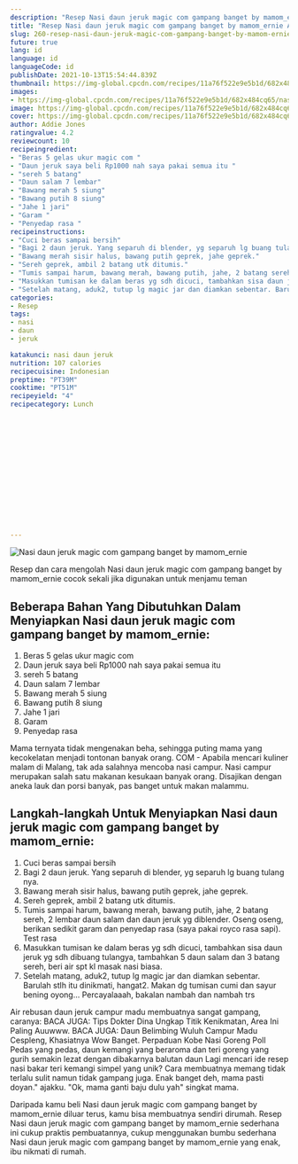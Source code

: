 ```yaml
---
description: "Resep Nasi daun jeruk magic com gampang banget by mamom_ernie Anti Gagal"
title: "Resep Nasi daun jeruk magic com gampang banget by mamom_ernie Anti Gagal"
slug: 260-resep-nasi-daun-jeruk-magic-com-gampang-banget-by-mamom-ernie-anti-gagal
future: true
lang: id
language: id
languageCode: id
publishDate: 2021-10-13T15:54:44.839Z 
thumbnail: https://img-global.cpcdn.com/recipes/11a76f522e9e5b1d/682x484cq65/nasi-daun-jeruk-magic-com-gampang-banget-by-mamom_ernie-foto-resep-utama.png
images:
- https://img-global.cpcdn.com/recipes/11a76f522e9e5b1d/682x484cq65/nasi-daun-jeruk-magic-com-gampang-banget-by-mamom_ernie-foto-resep-utama.png
image: https://img-global.cpcdn.com/recipes/11a76f522e9e5b1d/682x484cq65/nasi-daun-jeruk-magic-com-gampang-banget-by-mamom_ernie-foto-resep-utama.png
cover: https://img-global.cpcdn.com/recipes/11a76f522e9e5b1d/682x484cq65/nasi-daun-jeruk-magic-com-gampang-banget-by-mamom_ernie-foto-resep-utama.png
author: Addie Jones
ratingvalue: 4.2
reviewcount: 10
recipeingredient:
- "Beras 5 gelas ukur magic com "
- "Daun jeruk saya beli Rp1000 nah saya pakai semua itu "
- "sereh 5 batang"
- "Daun salam 7 lembar"
- "Bawang merah 5 siung"
- "Bawang putih 8 siung"
- "Jahe 1 jari"
- "Garam "
- "Penyedap rasa "
recipeinstructions:
- "Cuci beras sampai bersih"
- "Bagi 2 daun jeruk. Yang separuh di blender, yg separuh lg buang tulang nya."
- "Bawang merah sisir halus, bawang putih geprek, jahe geprek."
- "Sereh geprek, ambil 2 batang utk ditumis."
- "Tumis sampai harum, bawang merah, bawang putih, jahe, 2 batang sereh, 2 lembar daun salam dan daun jeruk yg diblender. Oseng oseng, berikan sedikit garam dan penyedap rasa (saya pakai royco rasa sapi). Test rasa"
- "Masukkan tumisan ke dalam beras yg sdh dicuci, tambahkan sisa daun jeruk yg sdh dibuang tulangya, tambahkan 5 daun salam dan 3 batang sereh, beri air spt kl masak nasi biasa."
- "Setelah matang, aduk2, tutup lg magic jar dan diamkan sebentar. Barulah stlh itu dinikmati, hangat2. Makan dg tumisan cumi dan sayur bening oyong... Percayalaaah, bakalan nambah dan nambah trs"
categories:
- Resep
tags:
- nasi
- daun
- jeruk

katakunci: nasi daun jeruk 
nutrition: 107 calories
recipecuisine: Indonesian
preptime: "PT39M"
cooktime: "PT51M"
recipeyield: "4"
recipecategory: Lunch


     
    
    
    
    
    
    
    
    
    
    
      
    
---
```



![Nasi daun jeruk magic com gampang banget by mamom_ernie](https://img-global.cpcdn.com/recipes/11a76f522e9e5b1d/682x484cq65/nasi-daun-jeruk-magic-com-gampang-banget-by-mamom_ernie-foto-resep-utama.png)

Resep dan cara mengolah  Nasi daun jeruk magic com gampang banget by mamom_ernie cocok sekali jika digunakan untuk menjamu teman

<!--inarticleads1-->

## Beberapa Bahan Yang Dibutuhkan Dalam Menyiapkan Nasi daun jeruk magic com gampang banget by mamom_ernie:

1. Beras 5 gelas ukur magic com 
1. Daun jeruk saya beli Rp1000 nah saya pakai semua itu 
1. sereh 5 batang
1. Daun salam 7 lembar
1. Bawang merah 5 siung
1. Bawang putih 8 siung
1. Jahe 1 jari
1. Garam 
1. Penyedap rasa 

Mama ternyata tidak mengenakan beha, sehingga puting mama yang kecokelatan menjadi tontonan banyak orang. COM - Apabila mencari kuliner malam di Malang, tak ada salahnya mencoba nasi campur. Nasi campur merupakan salah satu makanan kesukaan banyak orang. Disajikan dengan aneka lauk dan porsi banyak, pas banget untuk makan malammu. 

<!--inarticleads2-->

## Langkah-langkah Untuk Menyiapkan Nasi daun jeruk magic com gampang banget by mamom_ernie:

1. Cuci beras sampai bersih
1. Bagi 2 daun jeruk. Yang separuh di blender, yg separuh lg buang tulang nya.
1. Bawang merah sisir halus, bawang putih geprek, jahe geprek.
1. Sereh geprek, ambil 2 batang utk ditumis.
1. Tumis sampai harum, bawang merah, bawang putih, jahe, 2 batang sereh, 2 lembar daun salam dan daun jeruk yg diblender. Oseng oseng, berikan sedikit garam dan penyedap rasa (saya pakai royco rasa sapi). Test rasa
1. Masukkan tumisan ke dalam beras yg sdh dicuci, tambahkan sisa daun jeruk yg sdh dibuang tulangya, tambahkan 5 daun salam dan 3 batang sereh, beri air spt kl masak nasi biasa.
1. Setelah matang, aduk2, tutup lg magic jar dan diamkan sebentar. Barulah stlh itu dinikmati, hangat2. Makan dg tumisan cumi dan sayur bening oyong... Percayalaaah, bakalan nambah dan nambah trs


Air rebusan daun jeruk campur madu membuatnya sangat gampang, caranya: BACA JUGA: Tips Dokter Dina Ungkap Titik Kenikmatan, Area Ini Paling Auuwww. BACA JUGA: Daun Belimbing Wuluh Campur Madu Cespleng, Khasiatnya Wow Banget. Perpaduan Kobe Nasi Goreng Poll Pedas yang pedas, daun kemangi yang beraroma dan teri goreng yang gurih semakin lezat dengan dibakarnya balutan daun Lagi mencari ide resep nasi bakar teri kemangi simpel yang unik? Cara membuatnya memang tidak terlalu sulit namun tidak gampang juga. Enak banget deh, mama pasti doyan.&#34; ajakku. &#34;Ok, mama ganti baju dulu yah&#34; singkat mama. 

Daripada kamu beli  Nasi daun jeruk magic com gampang banget by mamom_ernie  diluar terus, kamu  bisa membuatnya sendiri dirumah. Resep  Nasi daun jeruk magic com gampang banget by mamom_ernie  sederhana ini cukup praktis pembuatannya, cukup menggunakan bumbu sederhana  Nasi daun jeruk magic com gampang banget by mamom_ernie  yang enak, ibu nikmati di rumah.
